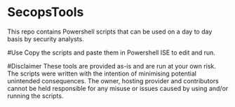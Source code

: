 # SecopsTools
This repo contains Powershell scripts that can be used on a day to day basis by security analysts. 


#Use
Copy the scripts and paste them in Powershell ISE to edit and run.

#Disclaimer
These tools are provided as-is and are run at your own risk.
The scripts were written with the intention of minimising potential unintended consequences.
The owner, hosting provider and contributors cannot be held responsible for any misuse or issues caused by using and/or 
running the scripts.

